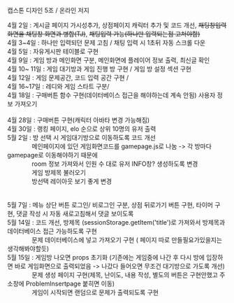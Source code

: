캡스톤 디자인 5조 / 온라인 저지 

4월 2일 : 게시글 페이지 가시성추가, 상점페이지 캐릭터 추가 및 코드 개선, ~~채팅창입력 화면을 채팅창 화면과 병합(TJ)~~, ~~채팅입력 가능(하나만 입력되는점 고쳐야함)~~
<br/>
4월 3~4일 : 하나만 입력되던 문제 고침 / 채팅 입력 시 1초뒤 자동 스크롤 다운
<br/>
4월 5일 : 자유게시판 테이블로 구현
<br/>
4월 9일 : 게임 방과 메인화면 구분, 메인화면에 플레이어 정보 출력, 최신글 확인
<br/>
4월 10~ 11일 : 게임 대기방과 게임 진행 방 구현 / 게임 방 설정 섹션 구현 
<br/>
4월 12일 : 게임 문제공간, 코드 입력 공간 구현 / 
<br/>
4월 16~17일 : 레디와 게임 스타트 구분/ 
<br/>
4월 18일 : 구매버튼 함수 구현(데이터베이스 접근을 해야하는데 계속 안됨)
           사용자 정보 가져오기 
           <br/>      
4월 28일 : 구매버튼 구현(캐릭터 아바타 변경 가능해짐)
<br/>
4월 30일 : 랭킹 페이지, elo 순으로 상위 10명의 유저 출력
<br/>
5월 2일 : 방 선택 시 게임대기방으로 이동하도록 코드 개선  
　　　　메인페이지에 있던 게임화면코드를 gamepage.js로 나눔 -> 각 방마다 gamepage로 이동해야하기 때문에   
　　　　room 정보 가져와서 인원 수 대로 유저 INFO창? 생성하도록 변경   
　　　　게임 방제목 불러오기  
　　　　방선택 레이아웃 보기 좋게 변경  
     <br/>     
5월 7일 : 메뉴 상단 버튼 로그인/ 비로그인 구분, 상점 뒤로가기 버튼 구현, 타이머 구현, 댓글 작성 시 자동 새로고침해서 댓글 보이도록
<br/>
5월 14일 : 코드 개선, 방제목 (sessionStorage.getItem('title')로 가져와서 방제목과 데이터베이스 접근 가능하도록 구현  
　　　　문제 데이터베이스에 넣고 가져오기 구현 ( 페이지 따로 만들필요가있을지는 생각해봐야할듯)
<br/>
5월 15일 : 게임방 나오면 props 초기화 (기존에는 게임중에 나간 후 다시 방에 입장하면 바로 게임화면으로 출력되었음 -> 나갔다 들어오면 무조건 대기방으로 가도록 개선)  
　　　　문제 생성 페이지 구현(제목, 난이도, 내용 작성, 별도의 버튼은 구현안했고 주소창에 ProblemInsertpage 붙히면 이동)  
　　　　게임이 시작되면 랜덤으로 문제가 출력되도록 구현 
<br/>
